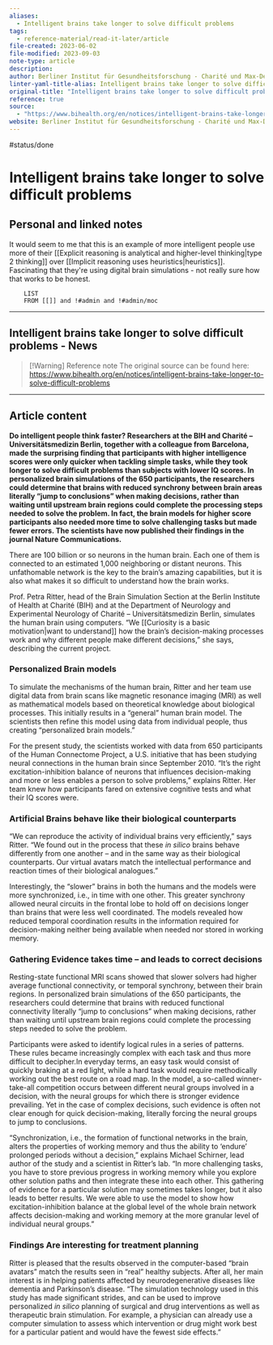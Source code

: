 ```yaml
---
aliases:
  - Intelligent brains take longer to solve difficult problems
tags:
  - reference-material/read-it-later/article
file-created: 2023-06-02
file-modified: 2023-09-03
note-type: article
description: 
author: Berliner Institut für Gesundheitsforschung - Charité und Max-Delbrück-Centrum
linter-yaml-title-alias: Intelligent brains take longer to solve difficult problems
original-title: "Intelligent brains take longer to solve difficult problems - News"
reference: true
source:
  - "https://www.bihealth.org/en/notices/intelligent-brains-take-longer-to-solve-difficult-problems"
website: Berliner Institut für Gesundheitsforschung - Charité und Max-Delbrück-Centrum
---
```

 #status/done

# Intelligent brains take longer to solve difficult problems

## Personal and linked notes

It would seem to me that this is an example of more intelligent people use more of their [[Explicit reasoning is analytical and higher-level thinking|type 2 thinking]] over [[Implicit reasoning uses heuristics|heuristics]]. Fascinating that they're using digital brain simulations - not really sure how that works to be honest.

```dataview
	LIST
	FROM [[]] and !#admin and !#admin/moc
```

---

## Intelligent brains take longer to solve difficult problems - News

> [!Warning] Reference note
> The original source can be found here: https://www.bihealth.org/en/notices/intelligent-brains-take-longer-to-solve-difficult-problems

---

## Article content

**Do intelligent people think faster? Researchers at the BIH and Charité – Universitätsmedizin Berlin, together with a colleague from Barcelona, made the surprising finding that participants with higher intelligence scores were only quicker when tackling simple tasks, while they took longer to solve difficult problems than subjects with lower IQ scores. In personalized brain simulations of the 650 participants, the researchers could determine that brains with reduced synchrony between brain areas literally “jump to conclusions” when making decisions, rather than waiting until upstream brain regions could complete the processing steps needed to solve the problem. In fact, the brain models for higher score participants also needed more time to solve challenging tasks but made fewer errors. The scientists have now published their findings in the journal Nature Communications.**

There are 100 billion or so neurons in the human brain. Each one of them is connected to an estimated 1,000 neighboring or distant neurons. This unfathomable network is the key to the brain’s amazing capabilities, but it is also what makes it so difficult to understand how the brain works.

Prof. Petra Ritter, head of the Brain Simulation Section at the Berlin Institute of Health at Charité (BIH) and at the Department of Neurology and Experimental Neurology of Charité – Universitätsmedizin Berlin, simulates the human brain using computers. “We [[Curiosity is a basic motivation|want to understand]] how the brain’s decision-making processes work and why different people make different decisions,” she says, describing the current project.

### **Personalized Brain models**

To simulate the mechanisms of the human brain, Ritter and her team use digital data from brain scans like magnetic resonance imaging (MRI) as well as mathematical models based on theoretical knowledge about biological processes. This initially results in a “general” human brain model. The scientists then refine this model using data from individual people, thus creating “personalized brain models.”

For the present study, the scientists worked with data from 650 participants of the Human Connectome Project, a U.S. initiative that has been studying neural connections in the human brain since September 2010. “It’s the right excitation-inhibition balance of neurons that influences decision-making and more or less enables a person to solve problems,” explains Ritter. Her team knew how participants fared on extensive cognitive tests and what their IQ scores were.

### **Artificial Brains behave like their biological counterparts**

“We can reproduce the activity of individual brains very efficiently,” says Ritter. “We found out in the process that these *in silico* brains behave differently from one another – and in the same way as their biological counterparts. Our virtual avatars match the intellectual performance and reaction times of their biological analogues.”

Interestingly, the “slower” brains in both the humans and the models were more synchronized, i.e., in time with one other. This greater synchrony allowed neural circuits in the frontal lobe to hold off on decisions longer than brains that were less well coordinated. The models revealed how reduced temporal coordination results in the information required for decision-making neither being available when needed nor stored in working memory.

### **Gathering Evidence takes time – and leads to correct decisions**

Resting-state functional MRI scans showed that slower solvers had higher average functional connectivity, or temporal synchrony, between their brain regions. In personalized brain simulations of the 650 participants, the researchers could determine that brains with reduced functional connectivity literally “jump to conclusions” when making decisions, rather than waiting until upstream brain regions could complete the processing steps needed to solve the problem.

Participants were asked to identify logical rules in a series of patterns. These rules became increasingly complex with each task and thus more difficult to decipher.In everyday terms, an easy task would consist of quickly braking at a red light, while a hard task would require methodically working out the best route on a road map. In the model, a so-called winner-take-all competition occurs between different neural groups involved in a decision, with the neural groups for which there is stronger evidence prevailing. Yet in the case of complex decisions, such evidence is often not clear enough for quick decision-making, literally forcing the neural groups to jump to conclusions.

“Synchronization, i.e., the formation of functional networks in the brain, alters the properties of working memory and thus the ability to ‘endure’ prolonged periods without a decision,” explains Michael Schirner, lead author of the study and a scientist in Ritter’s lab. “In more challenging tasks, you have to store previous progress in working memory while you explore other solution paths and then integrate these into each other. This gathering of evidence for a particular solution may sometimes takes longer, but it also leads to better results. We were able to use the model to show how excitation-inhibition balance at the global level of the whole brain network affects decision-making and working memory at the more granular level of individual neural groups.”

### **Findings Are interesting for treatment planning**

Ritter is pleased that the results observed in the computer-based “brain avatars” match the results seen in “real” healthy subjects. After all, her main interest is in helping patients affected by neurodegenerative diseases like dementia and Parkinson’s disease. “The simulation technology used in this study has made significant strides, and can be used to improve personalized *in silico* planning of surgical and drug interventions as well as therapeutic brain stimulation. For example, a physician can already use a computer simulation to assess which intervention or drug might work best for a particular patient and would have the fewest side effects.”
